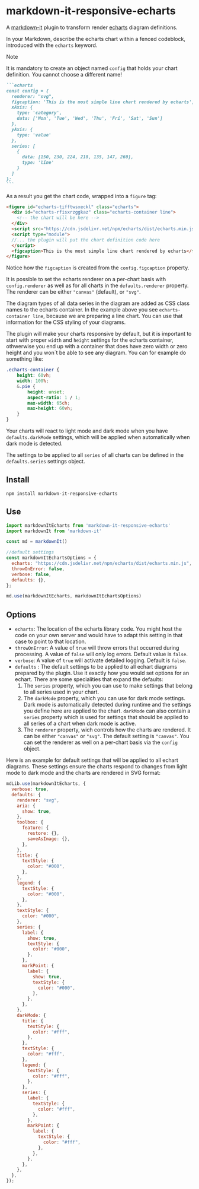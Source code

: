 # markdown-it-responsive-echarts

A [markdown-it](https://github.com/markdown-it/markdown-it) plugin to transform render [echarts](https://echarts.apache.org/) diagram definitions.

In your Markdown, describe the echarts chart within a fenced codeblock, introduced with the `echarts` keyword.

> [!NOTE]
> It is mandatory to create an object named `config` that holds your chart definition.
> You cannot choose a different name!

~~~markdown
```echarts
const config = {
  renderer: "svg",
  figcaption: 'This is the most simple line chart rendered by echarts',
  xAxis: {
    type: 'category',
    data: ['Mon', 'Tue', 'Wed', 'Thu', 'Fri', 'Sat', 'Sun']
  },
  yAxis: {
    type: 'value'
  },
  series: [
    {
      data: [150, 230, 224, 218, 135, 147, 260],
      type: 'line'
    }
  ]
};
```
~~~

As a result you get the chart code, wrapped into a `figure` tag:

```html
<figure id="echarts-tifftwsxeckl" class="echarts">
  <div id="echarts-rfisxrzggkaz" class="echarts-container line">
    <!-- the chart will be here -->
  </div>
  <script src="https://cdn.jsdelivr.net/npm/echarts/dist/echarts.min.js"></script>
  <script type="module">
  //... the plugin will put the chart definition code here
  </script>
  <figcaption>This is the most simple line chart rendered by echarts</figcaption>
</figure>
```

Notice how the `figcaption` is created from the `config.figcaption` property.

It is possible to set the echarts renderer on a per-chart basis with `config.renderer` as well as for all charts in the `defaults.renderer` property. The renderer can be either `"canvas"` (default), or `"svg"`.

The diagram types of all data series in the diagram are added as CSS class names to the echarts container. In the example above you see `echarts-container line`, because we are preparing a line chart. You can use that information for the CSS styling of your diagrams.

The plugin will make your charts responsive by default, but it is important to start with proper `width` and `height` settings for the echarts container, othwerwise you end up with a container that does have zero width or zero height and you won´t be able to see any diagram. You can for example do something like:

```css
.echarts-container {
    height: 60vh;
    width: 100%;
    &.pie {
        height: unset;
        aspect-ratio: 1 / 1;
        max-width: 65ch;
        max-height: 60vh;
    }
}
```

Your charts will react to light mode and dark mode when you have `defaults.darkMode` settings, which will be applied when automatically when dark mode is detected.

The settings to be applied to all `series` of all charts can be defined in the `defaults.series` settings object.

## Install

`npm install markdown-it-responsive-echarts`

## Use

```js
import markdownItEcharts from 'markdown-it-responsive-echarts'
import markdownIt from 'markdown-it'

const md = markdownIt()

//default settings
const markdownItEchartsOptions = {
  echarts: "https://cdn.jsdelivr.net/npm/echarts/dist/echarts.min.js",
  throwOnError: false,
  verbose: false,
  defaults: {},
};

md.use(markdownItEcharts, markdownItEchartsOptions)
```

## Options

- `echarts`: The location of the echarts library code. You might host the code on your own server and would have to adapt this setting in that case to point to that location.
- `throwOnError`: A value of `true` will throw errors that occurred during processing. A value of `false` will only log errors. Default value is `false`.
- `verbose`: A value of `true` will activate detailed logging. Default is `false`.
- `defaults` : The default settings to be applied to all echart diagrams prepared by the plugin. Use it exactly how you would set options for an echart. There are some specialities that expand the defaults:
  1. The `series` property, which you can use to make settings that belong to all series used in your chart.
  2. The `darkMode` property, which you can use for dark mode settings. Dark mode is automatically detected during runtime and the settings you define here are applied to the chart. `darkMode` can also contain a `series` property which is used for settings that should be applied to all series of a chart when dark mode is active.
  3. The `renderer` property, wich controls how the charts are rendered. It can be either `"canvas"` or `"svg"`. The default setting is `"canvas"`. You can set the renderer as well on a per-chart basis via the `config` object.

Here is an example for default settings that will be applied to all echart diagrams. These settings ensure the charts respond to changes from light mode to dark mode and the charts are rendered in SVG format:

```js
mdLib.use(markdownItEcharts, {
  verbose: true,
  defaults: {
    renderer: "svg",
    aria: {
      show: true,
    },
    toolbox: {
      feature: {
        restore: {},
        saveAsImage: {},
      },
    },
    title: {
      textStyle: {
        color: "#000",
      },
    },
    legend: {
      textStyle: {
        color: "#000",
      },
    },
    textStyle: {
      color: "#000",
    },
    series: {
      label: {
        show: true,
        textStyle: {
          color: "#000",
        },
      },
      markPoint: {
        label: {
          show: true,
          textStyle: {
            color: "#000",
          },
        },
      },
    },
    darkMode: {
      title: {
        textStyle: {
          color: "#fff",
        },
      },
      textStyle: {
        color: "#fff",
      },
      legend: {
        textStyle: {
          color: "#fff",
        },
      },
      series: {
        label: {
          textStyle: {
            color: "#fff",
          },
        },
        markPoint: {
          label: {
            textStyle: {
              color: "#fff",
            },
          },
        },
      },
    },
  },
});
```
